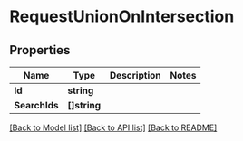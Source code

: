 # RequestUnionOnIntersection

## Properties

Name | Type | Description | Notes
------------ | ------------- | ------------- | -------------
**Id** | **string** |  | 
**SearchIds** | **[]string** |  | 

[[Back to Model list]](../README.md#documentation-for-models) [[Back to API list]](../README.md#documentation-for-api-endpoints) [[Back to README]](../README.md)


